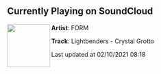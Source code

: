 ## Currently Playing on SoundCloud

[<img align="left" width="100" src="https://i1.sndcdn.com/artworks-LwPBDuqdkpl0E77O-6ncu9Q-t50x50.jpg">](https://soundcloud.com/artbyform/lightbenders-crystal-grotto)

**Artist**: FORM 

**Track**: Lightbenders - Crystal Grotto

Last updated at 02/10/2021 08:18
